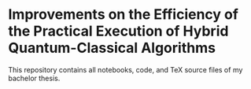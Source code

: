# Improvements on the Efficiency of the Practical Execution of Hybrid Quantum-Classical Algorithms
This repository contains all notebooks, code, and TeX source files of my bachelor
thesis.
